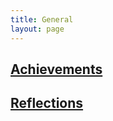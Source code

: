 ```yaml
---
title: General
layout: page
---
```



## [Achievements](achievements.html)


## [Reflections](reflection.html)


